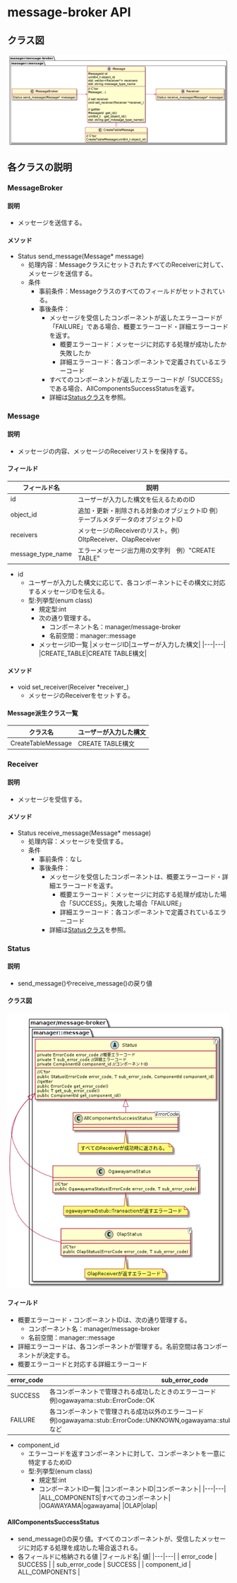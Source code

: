 # message-broker API
## クラス図
![](img/out/Command_detail/Command_detail.png)

## 各クラスの説明
### MessageBroker
#### 説明
* メッセージを送信する。
#### メソッド
* Status send_message(Message* message)
  * 処理内容：MessageクラスにセットされたすべてのReceiverに対して、メッセージを送信する。
  * 条件
    * 事前条件：Messageクラスのすべてのフィールドがセットされている。
    * 事後条件：
      * メッセージを受信したコンポーネントが返したエラーコードが「FAILURE」である場合、概要エラーコード・詳細エラーコードを返す。
        * 概要エラーコード：メッセージに対応する処理が成功したか失敗したか
        * 詳細エラーコード：各コンポーネントで定義されているエラーコード
      * すべてのコンポーネントが返したエラーコードが「SUCCESS」である場合、AllComponentsSuccessStatusを返す。
      * 詳細は[Statusクラス](#statusクラス)を参照。

### Message
#### 説明
* メッセージの内容、メッセージのReceiverリストを保持する。

#### フィールド
|フィールド名|説明|
|---|---|
|id|ユーザーが入力した構文を伝えるためのID|
|object_id|追加・更新・削除される対象のオブジェクトID 例）テーブルメタデータのオブジェクトID|
|receivers|メッセージのReceiverのリスト。例）OltpReceiver、OlapReceiver|
|message_type_name|エラーメッセージ出力用の文字列　例）"CREATE TABLE"|

* id
  * ユーザーが入力した構文に応じて、各コンポーネントにその構文に対応するメッセージIDを伝える。
  * 型:列挙型(enum class)
    * 規定型:int
    * 次の通り管理する。
      * コンポーネント名：manager/message-broker
      * 名前空間：manager::message 
    * メッセージID一覧
      |メッセージID|ユーザーが入力した構文|
      |---|---|
      |CREATE_TABLE|CREATE TABLE構文|

#### メソッド
* void set_receiver(Receiver *receiver_)
  * メッセージのReceiverをセットする。

#### Message派生クラス一覧

|クラス名|ユーザーが入力した構文|
|---|---|
|CreateTableMessage|CREATE TABLE構文|

### Receiver
#### 説明
* メッセージを受信する。
#### メソッド
* Status receive_message(Message* message)
  * 処理内容：メッセージを受信する。
  * 条件
    * 事前条件：なし
    * 事後条件：
      * メッセージを受信したコンポーネントは、概要エラーコード・詳細エラーコードを返す。
        * 概要エラーコード：メッセージに対応する処理が成功した場合「SUCCESS」。失敗した場合「FAILURE」
        * 詳細エラーコード：各コンポーネントで定義されているエラーコード
      * 詳細は[Statusクラス](#statusクラス)を参照。

### Status
#### 説明
* send_message()やreceive_message()の戻り値

#### クラス図
  ![](img/out/Status/Status.png)

#### フィールド
* 概要エラーコード・コンポーネントIDは、次の通り管理する。
  * コンポーネント名：manager/message-broker
  * 名前空間：manager::message  
* 詳細エラーコードは、各コンポーネントが管理する。名前空間は各コンポーネントが決定する。
* 概要エラーコードと対応する詳細エラーコード

|error_code|sub_error_code|
|---|---|
|SUCCESS|各コンポーネントで管理される成功したときのエラーコード 例)ogawayama::stub::ErrorCode::OK|
|FAILURE|各コンポーネントで管理される成功以外のエラーコード 例)ogawayama::stub::ErrorCode::UNKNOWN,ogawayama::stub::ErrorCode::SERVER_FAILUREなど|

* component_id
  * エラーコードを返すコンポーネントに対して、コンポーネントを一意に特定するためID
  * 型:列挙型(enum class)
    * 規定型:int
    * コンポーネントID一覧
      |コンポーネントID|コンポーネント|
      |---|---|
      |ALL_COMPONENTS|すべてのコンポーネント|
      |OGAWAYAMA|ogawayama|
      |OLAP|olap|

#### AllComponentsSuccessStatus
* send_message()の戻り値。すべてのコンポーネントが、受信したメッセージに対応する処理を成功した場合返される。
* 各フィールドに格納される値
  |フィールド名| 値|
  |---|---|
  | error_code | SUCCESS | 
  | sub_error_code | SUCCESS |
  | component_id |  ALL_COMPONENTS |
